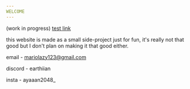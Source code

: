 ```yaml
---
WELCOME
---
```


(work in progress)
[test link](https://www.youtube.com/watch?v=dQw4w9WgXcQ)

this website is made as a small side-project just for fun, it's really not that good but I don't plan on making it that good either.

email - mariolazy123@gmail.com

discord - earthiian

insta - ayaaan2048_
